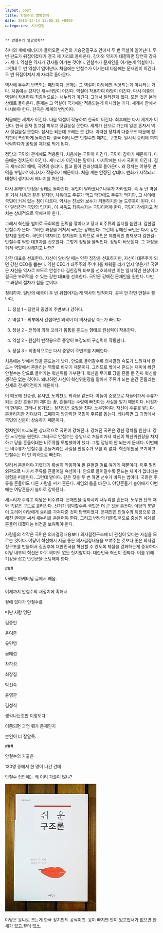 ```yaml
---
layout: post
title: 안철수의 멸망정치
date: 2015-12-14 12:05:15 +0900
categories: 시사칼럼
---
```

 

    ** 안철수의 멸망정치** 

  


하나의 계에 에너지가 들어오면 사건의 기승전결구조 안에서 두 번 역설이 일어난다. 두 번 판도가 뒤집어졌다가 결국 제 자리로 돌아온다. 강자와 약자가 대결하면 당연히 강자가 세다. 역설은 약자가 강자를 이기는 것이다. 안철수가 문재인을 이기는게 역설이다. 그런데 두 번 역설이 일어난다. 처음에는 안철수가 이기는데 다음에는 문재인이 이긴다. 두 번 뒤집어져서 제 자리로 돌아온다. 

  


역사에 무수히 반복되는 패턴이다. 문제는 그 역설이 야당에만 적용되는게 아니라는 거다. 처음에는 강자인 새누리당이 이긴다. 역설이 작용하여 야당이 이긴다. 다시 이중의 역설이 작용하여 최종적으로는 새누리가 이긴다. 그래서 달라진게 없다. 모든 것은 본래상태로 돌아온다. 문제는 그 역설이 국가에만 적용되는게 아니라는 거다. 세계사 안에서 다시봐야 한다. 한국은 세계의 변방이다. 

  


처음에는 세계가 이긴다. 다음 역설이 작용하여 한국이 이긴다. 최후에는 다시 세계가 이긴다. 한국 혼자 똥고집 피우고 뒷걸음질 못한다. 세계가 진보로 가는데 일본 혼자서 역사 뒷걸음질 못한다. 잠시는 되는데 오래는 못 간다. 이러한 정치의 다중구조 때문에 정치판이 복잡하게 돌아간다. 결국 머리 나쁜 안철수만 깨지는 구조다. 일시적 승리에 희희낙락하다가 골탕을 제대로 먹게 된다. 

  


정당과 국민의 관계에도 적용된다. 처음에는 국민이 이긴다. 국민이 갑이기 때문이다. 다음에는 정치권이 이긴다. 새누리가 이긴다는 말이다. 마지막에는 다시 국민이 이긴다. 결국 새누리의 패배, 국민의 승리다. 돌고 돌아 원래상태로 돌아온다. 왜 정치는 이렇듯 변덕을 부릴까? 에너지가 작용하기 때문이다. 처음 계는 안정된 상태다. 변화가 시작되고 대칭이 생겨나서 에너지를 쳐낸다. 

  


다시 본래의 안정된 상태로 돌아간다. 무엇이 달라졌나? 나무가 자라있다. 즉 두 번 역설을 거쳐 처음과 끝은 같지만, 처음에도 주류가 먹고 막판에도 주류가 먹지만, 그 사이에 국민이 커져 있는 점이 다르다. 역사는 진보와 보수가 격돌하지만 늘 도루묵이 된다. 다만 달라진건 국민의 입지다. 이 싸움도 최종승자는 국민이어야 한다. 국민이 강해지고 정치는 상대적으로 약해져야 한다. 

  


그래서 혁신을 빌미로 국회의원 권력을 깎아내고 당내 비주류의 입지를 높인다. 김한길 안철수가 뜬다. 그러한 과정을 거쳐서 국민은 강해진다. 그런데 강해진 국민은 다시 강한 정치를 원한다. 국민이 약자이고 정치권이 강하므로 국민은 제왕적인 총재보다 김한길-안철수류 약한 대표자를 선호한다. 그렇게 정당을 물먹인다. 정당이 바보된다. 그 과정을 거쳐 국민이 강해지고 나면? 

  


강한 대표를 선호한다. 자신이 알바일 때는 약한 점장을 선호하지만, 자신이 대주주가 되면 강한 CEO를 뽑는다. 약한 CEO가 대주주의 주머니를 채워줄 리가 없지 않은가? 국민은 자신을 약자로 보므로 안철수나 김한길류 바보를 선호하지만 이는 일시적인 현상이고 결국은 부려먹을 수 있는 강한 대표를 선호한다. 국민은 강해진 문재인을 원한다. 다만 그 과정의 절차가 힘들 뿐이다. 

  


정리하자. 일반의 예측이 두 번 뒤집어지는게 역사의 법칙이다. 공부 안 하면 안철수 꼴 난다. 

  


1) 정설 1 – 당연히 중앙이 주변보다 강하다.   
  
2) 역설 1 - 외부에서 간섭하면 외곽이 더 의사결정 속도가 빠르다.   
  
3) 정설 2 – 전복에 의해 꼬리가 몸통을 흔드는 형태로 원심력이 작용한다.   
  
4) 역설 2 - 원심력 반작용으로 중앙이 보강되어 구심력이 작동한다.   
  
5) 정설 3 – 최종적으로는 다시 중앙이 주변부를 지배한다. 

  


처음에는 밖에서 당을 흔드는게 낫다. 안으로 들어갈수록 의사결정 속도가 느려져서 흔드는 역할에서 흔들리는 역할로 바뀌기 때문이다. 그러므로 밖에서 흔드는 재미에 빠진 안철수는 안으로 들어가는 혁신위를 거부한다. 혁신을 무기로 당을 흔들 뿐 진짜 혁신할 생각은 없는 것이다. 왜냐하면 자신이 혁신위원장을 맡아서 주류가 되는 순간 흔들리는 신세로 전세역전이기 때문이다. 

  


이 때문에 진중권, 유시민, 노회찬도 외곽을 겉돈다. 이들이 중앙으로 쳐들어가서 주류가 되는 순간 흔들기의 재미는 끝, 흔들리는 수렁에 빠진다는 사실을 알기 때문이다. 비겁자의 한계다. 그러나 용기있는 정치인은 중앙을 친다. 노무현이다. 자신이 주류를 맡는다. 흔들리지만 견뎌낸다. 그때까지 방관하던 국민이 주류를 돕는다. 왜냐하면 그 과정에서 국민의 신분이 상승하기 때문이다. 

  


정치인이 파괴되면 상대적으로 국민이 강해진다. 강해진 국민은 강한 정치를 원한다. 강한 노무현을 원한다. 그러므로 안철수는 중앙으로 쳐들어가서 자신이 혁신위원장을 차지하고 당을 흔들어대는 비주류를 토벌했어야 했다. 그럴 깜냥이 안 되는게 문제다. 이번에는 비주류가 안철수를 흔들거라는 사실을 안철수가 모를 리 없다. 혁신위원장 포기하고 안철수는 더 먼 외곽으로 빠진다. 

  


멀리서 흔들어야 지렛대가 확실히 작동하여 잘 흔들릴 걸로 여기기 때문이다. 아주 멀리 외곽으로 나가서 주류를 흔들어댈 속셈이다. 안으로 들어갈수록 흔드는 재미가 없더라는 경험을 떠올린다. 그런데 말이다. 같은 짓을 두 번 하면 선수가 바뀌는 법이다. 국민은 주류를 흔들어도 다른 사람을 써서 흔든다. 게임의 룰을 바꾼다. 야당흔들기 놀이에서 이번에는 여당흔들기 놀이로 갈아탄다. 

  


새누리가 주류고 야당은 비주류다. 문재인을 강화시켜 새누리를 흔든다. 노무현 탄핵 때와 똑같은 구도로 흘러간다. 선거가 임박할수록 국민은 더 큰 것을 흔든다. 야당의 분열이 도리어 야당에게 승리를 가져다준 것이 탄핵이었다. 문재인은 안철수의 퇴장으로 강해진 권력을 써서 새누리를 흔들어야 한다. 그리고 변방의 대한민국으로 중심인 세계를 흔들어 대겠다는 비전을 보여줘야 한다. 

  


사람들의 착각은 국민은 의사결정내용보다 의사결정구조에 더 관심이 있다는 사실을 모르는 것이다. 야당이 혁신해서 지금 좋은 의사결정내용을 보여주는 것보다 좋은 의사결정구조를 만들어서 집권후에 대한민국을 혁신할 수 있도록 체질을 강화하는게 중요하다. 야당 내부의 혁신은 아무 의미도 없는 헛지랄이다. 대한민국 혁신이 진짜다. 이를 위해 기강을 잡고 반란군을 소탕해야 한다. 

  


\### 

  


아래는 마케터님 글에서 빼옴. 

  


###

  


이제까지 안철수의 새정치에 혹해서   
  
곁에 있다가 안철수를   
  
떠난 사람 명단

  
  
김종인   
  
윤여준   
  
유민영   
  
금태섭   
  
장하성   
  
최장집   
  
박선숙   
  
윤영관   
  
김성식

  


생각나는것만 이정도다   
  
이쯤되면 과연 뭐가 문제인지   
  
본인이 더 잘알듯. 

  


\### 

  


안철수의 가출은   
  
120명 중에서 한 명이 나간 건데   
  
안철수 집안에는 왜 이리 가출이 많냐?

  


  



 <img src="files/attach/images/199/903/647/DSC01488.JPG" alt="DSC01488.JPG" width="300" height="419" /> 

  


야당은 몽니로 크는게 한국 정치판의 공식이죠. 몽이 빠지면 안이 있고민새가 없으면 한새가 있고.끝이 없소.